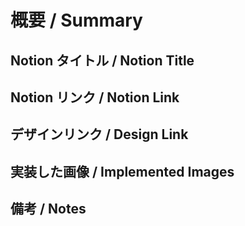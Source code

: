 # 概要 / Summary

<!-- 変更内容や目的を簡単に説明してください。 -->
<!-- Briefly explain the changes and purpose of the PR. -->

## Notion タイトル / Notion Title

<!-- Notionのタイトルを記載してください。 -->
<!-- Provide the title from Notion. -->

## Notion リンク / Notion Link

<!-- Notionのリンクを記載してください。 -->
<!-- Provide the link to the Notion page. -->

## デザインリンク / Design Link

<!-- デザインのリンクを記載してください。 -->
<!-- Provide the link to the design. -->

## 実装した画像 / Implemented Images

<!-- 実装した画像をここに追加してください。 -->
<!-- Add the images of the implementation here. -->

## 備考 / Notes

<!-- 特記事項があれば記載してください。 -->
<!-- Add any additional information here if necessary. -->
